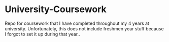 # University-Coursework
Repo for coursework that I have completed throughout my 4 years at university. Unfortunately, this does not include freshmen year stuff because I forgot to set it up during that year..

